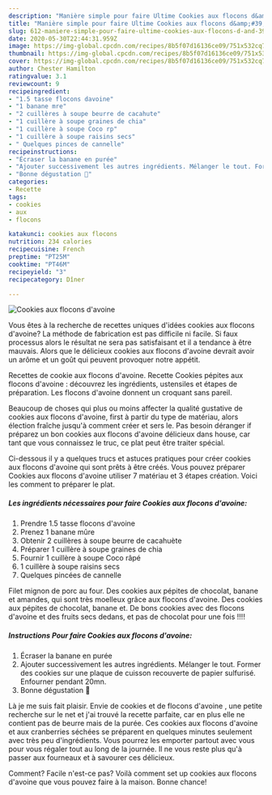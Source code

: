 ```yaml
---
description: "Manière simple pour faire Ultime Cookies aux flocons d&amp;#39;avoine"
title: "Manière simple pour faire Ultime Cookies aux flocons d&amp;#39;avoine"
slug: 612-maniere-simple-pour-faire-ultime-cookies-aux-flocons-d-and-39-avoine
date: 2020-05-30T22:44:31.959Z
image: https://img-global.cpcdn.com/recipes/8b5f07d16136ce09/751x532cq70/cookies-aux-flocons-davoine-photo-principale-de-la-recette.jpg
thumbnail: https://img-global.cpcdn.com/recipes/8b5f07d16136ce09/751x532cq70/cookies-aux-flocons-davoine-photo-principale-de-la-recette.jpg
cover: https://img-global.cpcdn.com/recipes/8b5f07d16136ce09/751x532cq70/cookies-aux-flocons-davoine-photo-principale-de-la-recette.jpg
author: Chester Hamilton
ratingvalue: 3.1
reviewcount: 9
recipeingredient:
- "1.5 tasse flocons davoine"
- "1 banane mre"
- "2 cuillères à soupe beurre de cacahute"
- "1 cuillère à soupe graines de chia"
- "1 cuillère à soupe Coco rp"
- "1 cuillère à soupe raisins secs"
- " Quelques pinces de cannelle"
recipeinstructions:
- "Écraser la banane en purée"
- "Ajouter successivement les autres ingrédients. Mélanger le tout. Former des cookies sur une plaque de cuisson recouverte de papier sulfurisé. Enfourner pendant 20mn."
- "Bonne dégustation 🤗"
categories:
- Recette
tags:
- cookies
- aux
- flocons

katakunci: cookies aux flocons 
nutrition: 234 calories
recipecuisine: French
preptime: "PT25M"
cooktime: "PT46M"
recipeyield: "3"
recipecategory: Dîner

---
```



![Cookies aux flocons d&#39;avoine](https://img-global.cpcdn.com/recipes/8b5f07d16136ce09/751x532cq70/cookies-aux-flocons-davoine-photo-principale-de-la-recette.jpg)

Vous êtes à la recherche de recettes uniques d'idées cookies aux flocons d&#39;avoine? La méthode de fabrication est pas difficile ni facile. Si faux processus alors le résultat ne sera pas satisfaisant et il a tendance à être mauvais. Alors que le délicieux cookies aux flocons d&#39;avoine devrait avoir un arôme et un goût qui peuvent provoquer notre appétit.

Recettes de cookie aux flocons d&#39;avoine. Recette Cookies pépites aux flocons d&#39;avoine : découvrez les ingrédients, ustensiles et étapes de préparation. Les flocons d&#39;avoine donnent un croquant sans pareil.

Beaucoup de choses qui plus ou moins affecter la qualité gustative de cookies aux flocons d&#39;avoine, first à partir du type de matériau, alors élection fraîche jusqu'à comment créer et sers le. Pas besoin déranger if préparez un bon cookies aux flocons d&#39;avoine délicieux dans house, car tant que vous connaissez le truc, ce plat peut être traiter spécial.


Ci-dessous il y a quelques trucs et astuces pratiques pour créer cookies aux flocons d&#39;avoine qui sont prêts à être créés. Vous pouvez préparer Cookies aux flocons d&#39;avoine utiliser 7 matériau et 3 étapes création. Voici les comment to préparer le plat.

<!--inarticleads1-->

##### Les ingrédients nécessaires pour faire Cookies aux flocons d&#39;avoine:

1. Prendre 1.5 tasse flocons d&#39;avoine
1. Prenez 1 banane mûre
1. Obtenir 2 cuillères à soupe beurre de cacahuète
1. Préparer 1 cuillère à soupe graines de chia
1. Fournir 1 cuillère à soupe Coco râpé
1.  1 cuillère à soupe raisins secs
1.   Quelques pincées de cannelle


Filet mignon de porc au four. Des cookies aux pépites de chocolat, banane et amandes, qui sont très moelleux grâce aux flocons d&#39;avoine. Des cookies aux pépites de chocolat, banane et. De bons cookies avec des flocons d&#39;avoine et des fruits secs dedans, et pas de chocolat pour une fois !!!! 

<!--inarticleads2-->

##### Instructions Pour faire Cookies aux flocons d&#39;avoine:

1. Écraser la banane en purée
1. Ajouter successivement les autres ingrédients. Mélanger le tout. Former des cookies sur une plaque de cuisson recouverte de papier sulfurisé. Enfourner pendant 20mn.
1. Bonne dégustation 🤗


Là je me suis fait plaisir. Envie de cookies et de flocons d&#39;avoine , une petite recherche sur le net et j&#39;ai trouvé la recette parfaite, car en plus elle ne contient pas de beurre mais de la purée. Ces cookies aux flocons d&#39;avoine et aux cranberries séchées se préparent en quelques minutes seulement avec très peu d&#39;ingrédients. Vous pourrez les emporter partout avec vous pour vous régaler tout au long de la journée. Il ne vous reste plus qu&#39;à passer aux fourneaux et à savourer ces délicieux. 


Comment? Facile n'est-ce pas? Voilà comment set up cookies aux flocons d&#39;avoine que vous pouvez faire à la maison. Bonne chance!
